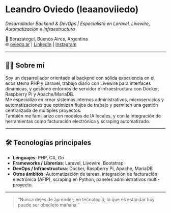 # Leandro Oviedo (leaanoviiedo)  
*Desarrollador Backend & DevOps | Especialista en Laravel, Livewire, Automatización e Infraestructura*

📍 Berazategui, Buenos Aires, Argentina  
🌐 [oviedo.ar](https://oviedo.ar) | [LinkedIn](https://www.linkedin.com/in/leandrooviedo96) | [Instagram](https://www.instagram.com/leaanoviiedo)

---

## 👨‍💻 Sobre mí  
Soy un desarrollador orientado al backend con sólida experiencia en el ecosistema PHP y Laravel, trabajo diario con Livewire para interfaces dinámicas, y gestiono entornos de servidor e infraestructura con Docker, Raspberry Pi y Apache/MariaDB.  
Me especializo en crear sistemas internos administrativos, microservicios y automatizaciones que optimizan flujos de trabajo y permiten una gestión centralizada de múltiples proyectos.  
También me familiarizo con modelos de IA locales, y con la integración de herramientas como facturación electrónica y scraping automatizado.

---

## 🛠 Tecnologías principales  
- **Lenguajes**: PHP, C#, Go 
- **Frameworks / Librerías**: Laravel, Livewire, Bootstrap  
- **DevOps / Infraestructura**: Docker, Raspberry Pi, Apache, MariaDB  
- **Otros ámbitos**: Automatización de tareas, integración de facturación electrónica (AFIP), scraping en Python, paneles administrativos multi-proyecto.

---

> “Nunca dejes de aprender; en tecnología, lo que es estándar hoy puede ser obsoleto mañana.”

